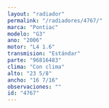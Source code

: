 ```yaml
---
layout: "radiador"
permalink: "/radiadores/4767/"
marca: "Pontiac"
modelo: "G3"
ano: "2006"
motor: "L4 1.6"
transmision: "Estándar"
parte: "96816483"
clima: "Con clima"
alto: "23 5/8"
ancho: "16 7/16"
observaciones: ""
id: "4767"
---
```


